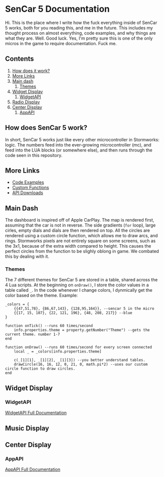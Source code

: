 # SenCar 5 Documentation
Hi. This is the place where I write how the fuck everything inside of SenCar 5 works, both for you reading this, and me in the future. This includes my thought process on almost everything, code examples, and why things are what they are. Well. Good luck. Yes, I'm pretty sure this is one of the only micros in the game to require documentation. Fuck me.

## Contents
1. [How does it work?](#how-does-sencar-5-work)
2. [More Links](#more-links)
3. [Main dash](#main-dash)
    1. [Themes](#themes)
4. [Widget Display](#widget-display)
    1. [WidgetAPI](#widgetapi)
5. [Radio Display](#radio-display)
6. [Center Display](#center-display)
    1. [AppAPI](#appapi)

## How does SenCar 5 work?
In short, SenCar 5 works just like every other microcontroller in Stormworks: logic. The numbers feed into the ever-growing microcontroller (mc), and feed into the LUA blocks (or somewhere else), and then runs through the code seen in this repository. 

## More Links
- [Code Examples](examples.md)
- [Custom Functions](functions.md)
- [API Downloads](apis/downloads.md)

## Main Dash
The dashboard is inspired off of Apple CarPlay. The map is rendered first, assuming that the car is not in reverse. The side gradients (`for` loop), large cirles, empty dials and dials are then rendered on top. All the circles are rendered using a custom circle function, which allows me to draw arcs, and rings. Stormworks pixels are not entirely square on some screens, such as the 3x1, because of the extra width compared to height. This causes the perfect circles from the function to be slighly oblong in game. We combated this by dealing with it.

### Themes
The 7 different themes for SenCar 5 are stored in a table, shared across the 4 Lua scripts. At the beginning on `onDraw()`, I store the color values in a table called `_`. In the code whenever I change colors, I dynmically get the color based on the theme. Example:

    _colors = {
        {{47,51,78}, {86,67,143}, {128,95,164}}, --sencar 5 in the micro
        {{17, 15, 107}, {22, 121, 196}, {48, 208, 217}} --blue
    }
    
    function onTick() --runs 60 times/second
        info.properties.theme = property.getNumber("Theme") --gets the current theme. number 1-7
    end
    
    function onDraw() --runs 60 times/second for every screen connected
        local _ = _colors[info.properties.theme]
        
        c(_[1][1], _[1][2], _[1][3]) --you better understand tables.
        drawCircle(16, 16, 12, 0, 21, 0, math.pi*2) --uses our custom circle function to draw circles.
    end
        

## Widget Display

### WidgetAPI
[WidgetAPI Full Documentation](/docs/apis/widgetapi.md)

## Music Display

## Center Display

### AppAPI
[AppAPI Full Documentation](/docs/apis/appapi.md)
